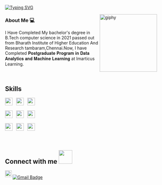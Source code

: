 [![Typing SVG](https://readme-typing-svg.herokuapp.com?font=Architects+Daughter&color=7AF79A&size=30&lines=Hey,+I'm+Mugunth!;I'm+a+Future+DataScientist)](https://git.io/typing-svg)
<!--suppress HtmlDeprecatedAttribute -->
[<img align='right' src="https://media.giphy.com/media/M9gbBd9nbDrOTu1Mqx/giphy.gif" width="190" alt="giphy">](https://t.me/voko_aleksey)
 


### About Me 💻 &nbsp;
  I Have Completed My bachelor's degree in B.Tech computer science in 2021 passed out from Bharath Institute of Higher Education And Research       tambaram,Chennai.Now, I have Completed 𝐏𝐨𝐬𝐭𝐠𝐫𝐚𝐝𝐮𝐚𝐭𝐞 𝐏𝐫𝐨𝐠𝐫𝐚𝐦 𝐢𝐧 𝐃𝐚𝐭𝐚 𝐀𝐧𝐚𝐥𝐲𝐭𝐢𝐜𝐬 𝐚𝐧𝐝 𝐌𝐚𝐜𝐡𝐢𝐧𝐞 𝐋𝐞𝐚𝐫𝐧𝐢𝐧𝐠 at Imarticus Learning.
  
   <br>
  <h2> Skills <img src = "https://media2.giphy.com/media/QssGEmpkyEOhBCb7e1/giphy.gif?cid=ecf05e47a0n3gi1bfqntqmob8g9aid1oyj2wr3ds3mg700bl&rid=giphy.gif" width = 15px> </h2>
  

  
<p       align="left">
 
<img src="https://img.shields.io/badge/Microsoft%20SQL%20Sever-CC2927?style=flat&logo=microsoft%20sql%20server&logoColor=white" height="25"/>
&nbsp;
<img src="https://img.shields.io/badge/python-3670A0?style=flat&logo=python&logoColor=ffdd54" height="25"/>  
  &nbsp;
<img src="https://img.shields.io/badge/r-%23276DC3.svg?style=flat&logo=r&logoColor=white" height="25"/>
  </p>
  
  <p  align="left">

  
<img src="https://img.shields.io/badge/numpy-%23013243.svg?style=flat&logo=numpy&logoColor=white" height="25"/>
  &nbsp;
<img src="https://img.shields.io/badge/pandas-%23150458.svg?style=flat&logo=pandas&logoColor=white" height="25"/>
  &nbsp;
<img src="https://img.shields.io/badge/SciPy-%230C55A5.svg?style=flat&logo=scipy&logoColor=%white" height="25"/>  
 </p>
 
 <p  align="left">

  
<img src="https://img.shields.io/badge/scikit--learn-%23F7931E.svg?style=flat&logo=scikit-learn&logoColor=white" height="25">
  &nbsp;

<img src="https://img.shields.io/badge/TensorFlow-%23FF6F00.svg?style=flat&logo=TensorFlow&logoColor=white" height="25">
&nbsp;
  
  <img src="https://img.shields.io/badge/Canva-%2300C4CC.svg?style=flat&logo=Canva&logoColor=white" height="25">
&nbsp;

</p>
<br>
<p  align="center">
<h2> Connect with me <img src='https://raw.githubusercontent.com/ShahriarShafin/ShahriarShafin/main/Assets/handshake.gif' width="45px"> </h2>
<a href = 'https://www.linkedin.com/in/aditya-deshmukh-561a371a8'> <img width = '32px' align= 'center' 





 
                                                                    
 

<a href="https://www.linkedin.com/in/mugunthan-l-45a843175/">
  <img align="left" alt="Mugunthan L LinkedIN" width="22px" src="https://raw.githubusercontent.com/peterthehan/peterthehan/master/assets/linkedin.svg" />

                      
[![Gmail Badge](https://img.shields.io/badge/-Gmail-c14438?style=flat-square&logo=Gmail&logoColor=white&link=mailto:mugunthaadhi123@gmail.com)](mailto:mugunthaadhi123@gmail.com)                                                                        
